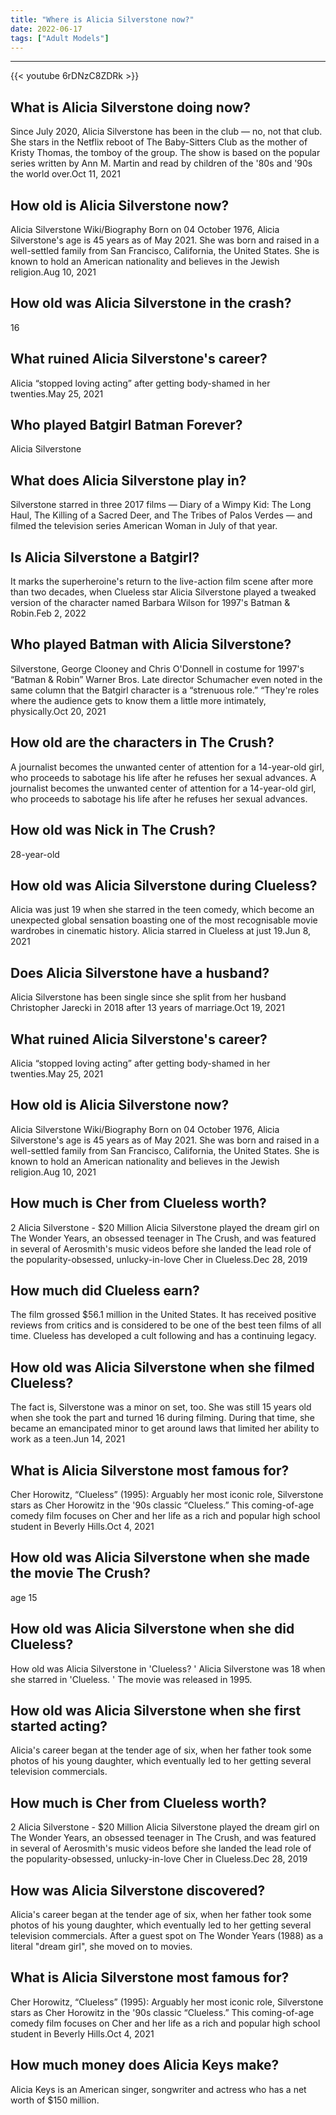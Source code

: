 ```yaml
---
title: "Where is Alicia Silverstone now?"
date: 2022-06-17
tags: ["Adult Models"]
---
```


---
{{< youtube 6rDNzC8ZDRk >}}
## What is Alicia Silverstone doing now?
Since July 2020, Alicia Silverstone has been in the club — no, not that club. She stars in the Netflix reboot of The Baby-Sitters Club as the mother of Kristy Thomas, the tomboy of the group. The show is based on the popular series written by Ann M. Martin and read by children of the '80s and '90s the world over.Oct 11, 2021

## How old is Alicia Silverstone now?
Alicia Silverstone Wiki/Biography Born on 04 October 1976, Alicia Silverstone's age is 45 years as of May 2021. She was born and raised in a well-settled family from San Francisco, California, the United States. She is known to hold an American nationality and believes in the Jewish religion.Aug 10, 2021

## How old was Alicia Silverstone in the crash?
16

## What ruined Alicia Silverstone's career?
Alicia “stopped loving acting” after getting body-shamed in her twenties.May 25, 2021

## Who played Batgirl Batman Forever?
Alicia Silverstone

## What does Alicia Silverstone play in?
Silverstone starred in three 2017 films — Diary of a Wimpy Kid: The Long Haul, The Killing of a Sacred Deer, and The Tribes of Palos Verdes — and filmed the television series American Woman in July of that year.

## Is Alicia Silverstone a Batgirl?
It marks the superheroine's return to the live-action film scene after more than two decades, when Clueless star Alicia Silverstone played a tweaked version of the character named Barbara Wilson for 1997's Batman & Robin.Feb 2, 2022

## Who played Batman with Alicia Silverstone?
Silverstone, George Clooney and Chris O'Donnell in costume for 1997's “Batman & Robin” Warner Bros. Late director Schumacher even noted in the same column that the Batgirl character is a “strenuous role.” “They're roles where the audience gets to know them a little more intimately, physically.Oct 20, 2021

## How old are the characters in The Crush?
A journalist becomes the unwanted center of attention for a 14-year-old girl, who proceeds to sabotage his life after he refuses her sexual advances. A journalist becomes the unwanted center of attention for a 14-year-old girl, who proceeds to sabotage his life after he refuses her sexual advances.

## How old was Nick in The Crush?
28-year-old

## How old was Alicia Silverstone during Clueless?
Alicia was just 19 when she starred in the teen comedy, which become an unexpected global sensation boasting one of the most recognisable movie wardrobes in cinematic history. Alicia starred in Clueless at just 19.Jun 8, 2021

## Does Alicia Silverstone have a husband?
Alicia Silverstone has been single since she split from her husband Christopher Jarecki in 2018 after 13 years of marriage.Oct 19, 2021

## What ruined Alicia Silverstone's career?
Alicia “stopped loving acting” after getting body-shamed in her twenties.May 25, 2021

## How old is Alicia Silverstone now?
Alicia Silverstone Wiki/Biography Born on 04 October 1976, Alicia Silverstone's age is 45 years as of May 2021. She was born and raised in a well-settled family from San Francisco, California, the United States. She is known to hold an American nationality and believes in the Jewish religion.Aug 10, 2021

## How much is Cher from Clueless worth?
2 Alicia Silverstone - $20 Million Alicia Silverstone played the dream girl on The Wonder Years, an obsessed teenager in The Crush, and was featured in several of Aerosmith's music videos before she landed the lead role of the popularity-obsessed, unlucky-in-love Cher in Clueless.Dec 28, 2019

## How much did Clueless earn?
The film grossed $56.1 million in the United States. It has received positive reviews from critics and is considered to be one of the best teen films of all time. Clueless has developed a cult following and has a continuing legacy.

## How old was Alicia Silverstone when she filmed Clueless?
The fact is, Silverstone was a minor on set, too. She was still 15 years old when she took the part and turned 16 during filming. During that time, she became an emancipated minor to get around laws that limited her ability to work as a teen.Jun 14, 2021

## What is Alicia Silverstone most famous for?
Cher Horowitz, “Clueless” (1995): Arguably her most iconic role, Silverstone stars as Cher Horowitz in the '90s classic “Clueless.” This coming-of-age comedy film focuses on Cher and her life as a rich and popular high school student in Beverly Hills.Oct 4, 2021

## How old was Alicia Silverstone when she made the movie The Crush?
age 15

## How old was Alicia Silverstone when she did Clueless?
How old was Alicia Silverstone in 'Clueless? ' Alicia Silverstone was 18 when she starred in 'Clueless. ' The movie was released in 1995.

## How old was Alicia Silverstone when she first started acting?
Alicia's career began at the tender age of six, when her father took some photos of his young daughter, which eventually led to her getting several television commercials.

## How much is Cher from Clueless worth?
2 Alicia Silverstone - $20 Million Alicia Silverstone played the dream girl on The Wonder Years, an obsessed teenager in The Crush, and was featured in several of Aerosmith's music videos before she landed the lead role of the popularity-obsessed, unlucky-in-love Cher in Clueless.Dec 28, 2019

## How was Alicia Silverstone discovered?
Alicia's career began at the tender age of six, when her father took some photos of his young daughter, which eventually led to her getting several television commercials. After a guest spot on The Wonder Years (1988) as a literal "dream girl", she moved on to movies.

## What is Alicia Silverstone most famous for?
Cher Horowitz, “Clueless” (1995): Arguably her most iconic role, Silverstone stars as Cher Horowitz in the '90s classic “Clueless.” This coming-of-age comedy film focuses on Cher and her life as a rich and popular high school student in Beverly Hills.Oct 4, 2021

## How much money does Alicia Keys make?
Alicia Keys is an American singer, songwriter and actress who has a net worth of $150 million.

